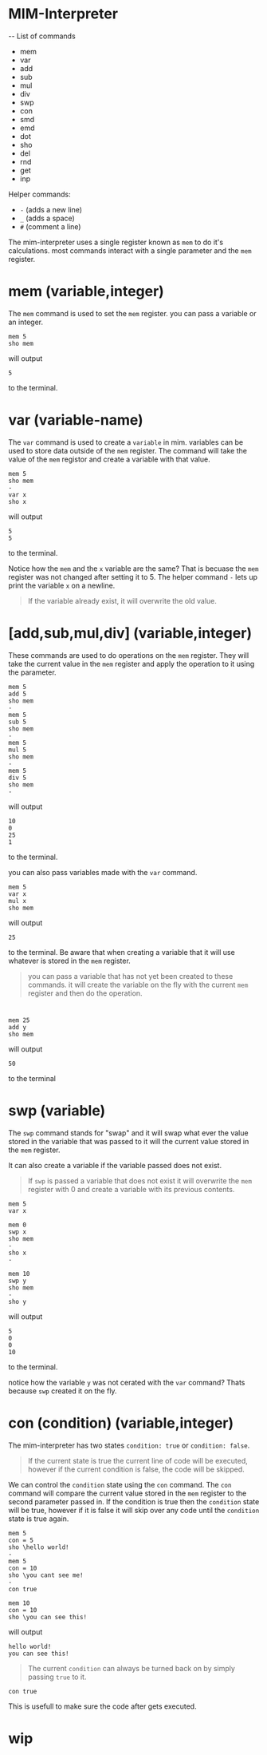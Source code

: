 
# MIM-Interpreter
-- List of commands
  - mem 
  - var
  - add
  - sub
  - mul
  - div
  - swp
  - con
  - smd
  - emd
  - dot
  - sho
  - del
  - rnd
  - get
  - inp
  
Helper commands:
  - `-` (adds a new line)
  - `_` (adds a space)
  - `#` (comment a line)


The mim-interpreter uses a single register known as `mem` to do it's calculations.
most commands interact with a single parameter and the `mem` register.

# mem (variable,integer)
The `mem` command is used to set the `mem` register. you can pass a variable 
or an integer.

```
mem 5
sho mem
```
 will output
 
 ``` 
5
```
to the terminal.

# var (variable-name)
The `var` command is used to create a `variable` in mim. variables can be used to store data outside of the `mem` register. The command will take the value
of the `mem` registor and create a variable with that value.

```
mem 5
sho mem
-
var x
sho x
```
 will output
 
 ``` 
5
5
```
to the terminal.

Notice how the `mem` and the `x` variable are the same? That is becuase the `mem` register was not changed after setting it to 5. The helper command `-`
lets up print the variable `x` on a newline. 

>If the variable already exist, it will overwrite the old value.

# [add,sub,mul,div] (variable,integer)
These commands are used to do operations on the `mem` register. They will take the current value in the `mem` register and apply the operation to it using the parameter.

```
mem 5
add 5
sho mem
-
mem 5
sub 5
sho mem
-
mem 5
mul 5
sho mem
-
mem 5
div 5
sho mem
-
```
 will output
 
 ``` 
10
0
25
1
```
to the terminal.

you can also pass variables made with the `var` command.
```
mem 5
var x
mul x
sho mem
```

will output
```
25
```
to the terminal. Be aware that when creating a variable that it will use whatever is stored in the `mem` register.

>you can pass a variable that has not yet been created to these commands. 
>it will create the variable on the fly with the current `mem` register and
>then do the operation.
#
```
mem 25
add y
sho mem
```
will output
```
50
```
to the terminal

# swp (variable)

The `swp` command stands for "swap" and it will swap what ever the value stored in the variable that was passed to it will the current value stored in the `mem` register.

It can also create a variable if the variable passed does not exist. 
>If `swp` is passed a variable that does not exist it will overwrite the
>`mem` register with 0 and create a variable with its previous contents.

```
mem 5
var x

mem 0
swp x
sho mem
-
sho x
-

mem 10
swp y
sho mem
-
sho y
```
 will output
 ```
 5
 0
 0
 10
 ```
 to the terminal.
 
 notice how the variable `y` was not cerated with the `var` command? Thats because `swp` created it on the fly.
 
 
 

# con (condition) (variable,integer)
The mim-interpreter has two states `condition: true` or `condition: false`.

>If the current state is true the current line of code will be executed,
>however if the current condition is false, the code will be skipped.

We can control the `condition` state using the `con` command.
The `con` command will compare the current value stored in the `mem` register to the second parameter passed in. If the condition is true then the `condition` state will be true, however if it is false it will skip over any code until the `condition` state is true again.

```
mem 5
con = 5
sho \hello world!
-
mem 5
con = 10
sho \you cant see me!
-
con true

mem 10
con = 10
sho \you can see this!
```
will output
```
hello world!
you can see this!
```

>The current `condition` can always be turned back on by simply 
>passing `true` to it.

```
con true
```

This is usefull to make sure the code after gets executed.

# wip